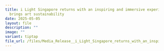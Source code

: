```yaml
---
title: i Light Singapore returns with an inspiring and immersive experience that
  brings art sustainability
date: 2025-05-05
layout: file
description: ""
image: ""
variant: tiptap
file_url: /files/Media_Release__i_Light_Singapore_returns_with_an_inspiring_and_immersive_experience_that_brings_art_sustainability_and_people_together__1_.pdf
---
```

